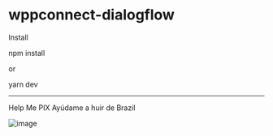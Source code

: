 # wppconnect-dialogflow

Install 

npm install 

or 

yarn dev




----------------------------------------------
Help Me PIX 
Ayúdame a huir de Brazil

![image](https://user-images.githubusercontent.com/1757167/133114123-eaf7d74b-4477-4ecb-b014-208473772602.png)




